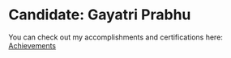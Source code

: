 # Candidate: Gayatri Prabhu
You can check out my accomplishments and certifications here: [Achievements](https://prabhugayatri.github.io/Achievements/folder1/)

